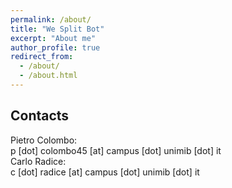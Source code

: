 ```yaml
---
permalink: /about/
title: "We Split Bot"
excerpt: "About me"
author_profile: true
redirect_from: 
  - /about/
  - /about.html
---
```


Contacts
-------

Pietro Colombo:  
p [dot] colombo45 [at] campus [dot] unimib [dot] it  
Carlo Radice:  
c [dot] radice [at] campus [dot] unimib [dot] it

